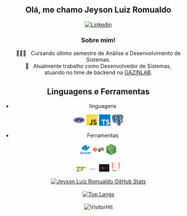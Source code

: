 
<div align="center">
<h2>Olá, me chamo Jeyson Luiz Romualdo</h2>

[![Linkedin](https://img.shields.io/badge/Jeyson_Romualdo%20-blue?style=flat-square&logo=Linkedin&logoColor=white)](https://www.linkedin.com/in/jeyson-luiz-romualdo-86992995/)



<h3>  Sobre mim!</h3>

  🙋🏻‍♂️ &nbsp; Cursando último semestre de Análise e Desenvolvimento de Sistemas.  
  💼 &nbsp; Atualmente trabalho como Desenvolvedor de Sistemas, 
  <br> atuando no time de backend na [GAZINLAB](https://www.gazin.com).

## Linguagens e Ferramentas

- linguagens

<code><img height="30" src="https://raw.githubusercontent.com/github/explore/80688e429a7d4ef2fca1e82350fe8e3517d3494d/topics/php/php.png"></code>
<code><img height="30" src="https://raw.githubusercontent.com/github/explore/80688e429a7d4ef2fca1e82350fe8e3517d3494d/topics/javascript/javascript.png"></code>
<code><img height="30" src="https://raw.githubusercontent.com/github/explore/80688e429a7d4ef2fca1e82350fe8e3517d3494d/topics/typescript/typescript.png"></code>
<code><img height="30" src="https://raw.githubusercontent.com/github/explore/80688e429a7d4ef2fca1e82350fe8e3517d3494d/topics/postgresql/postgresql.png"></code>
 
    
- Ferramentas

<code><img height="30" src="https://raw.githubusercontent.com/github/explore/80688e429a7d4ef2fca1e82350fe8e3517d3494d/topics/docker/docker.png"></code>
<code><img height="30" src="https://raw.githubusercontent.com/github/explore/80688e429a7d4ef2fca1e82350fe8e3517d3494d/topics/git/git.png"></code>
<code><img height="30" src="https://raw.githubusercontent.com/github/explore/80688e429a7d4ef2fca1e82350fe8e3517d3494d/topics/nodejs/nodejs.png"></code>
    <p float="left">
      <img width="27px" style="margin-inside: 10px;" src="https://raw.githubusercontent.com/jeysonlr/jeysonlr/master/resources/images/zend.png"/>
      <img width="27px" style="margin-inside: 10px;" src="https://raw.githubusercontent.com/jeysonlr/jeysonlr/master/resources/images/laminas.png"/>
      <img width="27px" style="margin-inside: 10px;" src="https://raw.githubusercontent.com/jeysonlr/jeysonlr/master/resources/images/nest.png"/>
      <img width="27px" style="margin-inside: 10px;" src="https://raw.githubusercontent.com/jeysonlr/jeysonlr/master/resources/images/typeorm.png"/>
    </p>
    [![Jeyson Luiz Romualdo GitHub Stats](https://github-readme-stats.vercel.app/api?username=jeysonlr&show_icons=true)](https://github.com/jeysonlr)
    <br> <br>
    [![Top Langs](https://github-readme-stats.vercel.app/api/top-langs/?username=jeysonlr&layout=compact&hide=TSQL)](https://github.com/anuraghazra/github-readme-stats)
    <br><br>
    ![VisitorHit](http://estruyf-github.azurewebsites.net/api/VisitorHit?user=jeysonlr&repo=jeysonlr&countColor=%237B1E7A)


